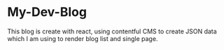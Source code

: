 # My-Dev-Blog
This blog is create with react, using contentful CMS to create JSON data which I am using to render blog list and single page.
